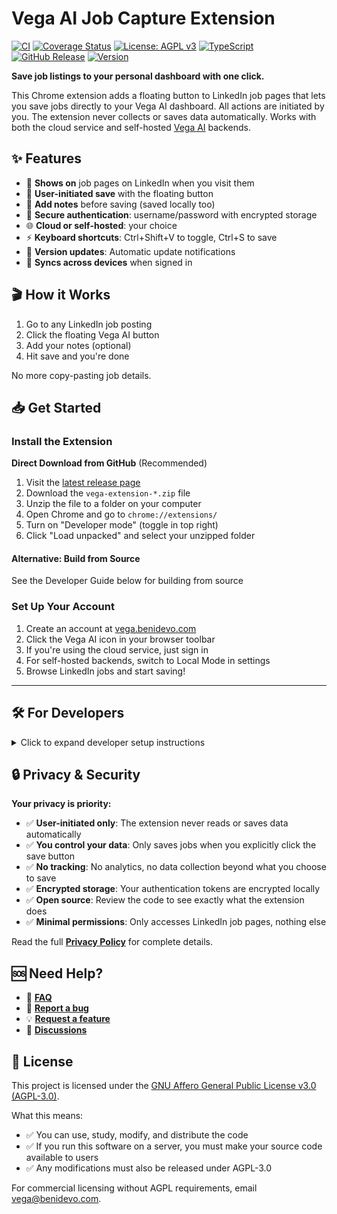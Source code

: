 # Vega AI Job Capture Extension

[![CI](https://github.com/benidevo/vega-ai-extension/actions/workflows/ci.yml/badge.svg)](https://github.com/benidevo/vega-ai-extension/actions/workflows/ci.yml)
[![Coverage Status](https://img.shields.io/badge/Coverage-85.77%25-green.svg)](https://github.com/benidevo/vega-ai-extension)
[![License: AGPL v3](https://img.shields.io/badge/License-AGPL%20v3-blue.svg)](https://www.gnu.org/licenses/agpl-3.0)
[![TypeScript](https://img.shields.io/badge/TypeScript-007ACC?logo=typescript&logoColor=white)](https://www.typescriptlang.org/)
[![GitHub Release](https://img.shields.io/github/v/release/benidevo/vega-ai-extension?logo=github&logoColor=white)](https://github.com/benidevo/vega-ai-extension/releases/latest)
[![Version](https://img.shields.io/badge/version-1.1.0-green.svg)](https://github.com/benidevo/vega-ai-extension/releases)

**Save job listings to your personal dashboard with one click.**

This Chrome extension adds a floating button to LinkedIn job pages that lets you save jobs directly to your Vega AI dashboard. All actions are initiated by you. The extension never collects or saves data automatically. Works with both the cloud service and self-hosted [Vega AI](https://vega.benidevo.com) backends.

## ✨ Features

- 🎯 **Shows on** job pages on LinkedIn when you visit them
- 💾 **User-initiated save** with the floating button
- 📝 **Add notes** before saving (saved locally too)
- 🔐 **Secure authentication**: username/password with encrypted storage
- 🌐 **Cloud or self-hosted**: your choice
- ⚡ **Keyboard shortcuts**: Ctrl+Shift+V to toggle, Ctrl+S to save
- 🔔 **Version updates**: Automatic update notifications
- 🔄 **Syncs across devices** when signed in

## 🎬 How it Works

1. Go to any LinkedIn job posting
2. Click the floating Vega AI button
3. Add your notes (optional)
4. Hit save and you're done

No more copy-pasting job details.

## 📥 Get Started

### Install the Extension

**Direct Download from GitHub** (Recommended)

1. Visit the [latest release page](https://github.com/benidevo/vega-ai-extension/releases/latest)
2. Download the `vega-extension-*.zip` file
3. Unzip the file to a folder on your computer
4. Open Chrome and go to `chrome://extensions/`
5. Turn on "Developer mode" (toggle in top right)
6. Click "Load unpacked" and select your unzipped folder

#### Alternative: Build from Source

See the Developer Guide below for building from source

### Set Up Your Account

1. Create an account at [vega.benidevo.com](https://vega.benidevo.com)
2. Click the Vega AI icon in your browser toolbar
3. If you're using the cloud service, just sign in
4. For self-hosted backends, switch to Local Mode in settings
5. Browse LinkedIn jobs and start saving!

---

## 🛠️ For Developers

<details>
<summary>Click to expand developer setup instructions</summary>

### Prerequisites

- Node.js 22+ and npm
- Chrome browser

### Quick Setup

```bash
# Clone and install
git clone https://github.com/benidevo/vega-ai-extension.git
cd vega-ai-extension
npm install

# Build and load
npm run build
```

Then load the `dist` folder as an unpacked extension in Chrome.

### Development Commands

```bash
npm run dev        # Watch mode for development
npm run build      # Production build
npm run test       # Run tests
npm run lint       # Check code style
npm run typecheck  # Check TypeScript types
```

### Configuration

By default, the extension uses username/password auth and connects to the cloud backend. You can change these defaults:

**Backend Modes:**

- Cloud Mode: `https://vega.benidevo.com` (default)
- Local Mode: Your own backend (set host/port in settings)

**Authentication:**

- Username/Password authentication with secure token storage
- Encrypted local storage for credentials
- Automatic session management

### Project Structure

The code is organized into these main parts:

- **Background**: Service worker that handles auth, API calls, and messaging
- **Content**: Scripts that run on LinkedIn pages to detect jobs
- **Popup**: The extension popup where users sign in and change settings
- **Services**: Reusable modules for common functionality

### 📚 Documentation

- 📖 **[Development Guide](docs/DEVELOPMENT_GUIDE.md)** - How to build and contribute
- 🏗️ **[Technical Design](docs/TECHNICAL_DESIGN.md)** - Architecture and implementation details

</details>

## 🔒 Privacy & Security

**Your privacy is priority:**

- ✅ **User-initiated only**: The extension never reads or saves data automatically
- ✅ **You control your data**: Only saves jobs when you explicitly click the save button
- ✅ **No tracking**: No analytics, no data collection beyond what you choose to save
- ✅ **Encrypted storage**: Your authentication tokens are encrypted locally
- ✅ **Open source**: Review the code to see exactly what the extension does
- ✅ **Minimal permissions**: Only accesses LinkedIn job pages, nothing else

Read the full **[Privacy Policy](https://vega.benidevo.com/privacy)** for complete details.

## 🆘 Need Help?

- 📖 **[FAQ](https://vega.benidevo.com/#faq)**
- 🐛 **[Report a bug](https://github.com/benidevo/vega-ai-extension/issues)**
- 💡 **[Request a feature](https://github.com/benidevo/vega-ai-extension/issues)**
- 💬 **[Discussions](https://github.com/benidevo/vega-ai-extension/discussions)**

## 📝 License

This project is licensed under the [GNU Affero General Public License v3.0 (AGPL-3.0)](https://www.gnu.org/licenses/agpl-3.0).

What this means:

- ✅ You can use, study, modify, and distribute the code
- ✅ If you run this software on a server, you must make your source code available to users
- ✅ Any modifications must also be released under AGPL-3.0

For commercial licensing without AGPL requirements, email [vega@benidevo.com](mailto:vega@benidevo.com).
